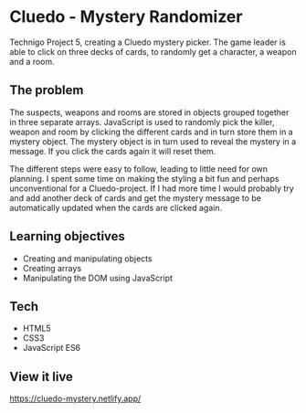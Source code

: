 # Cluedo - Mystery Randomizer

Technigo Project 5, creating a Cluedo mystery picker. The game leader is able to click on three decks of cards, to randomly get a character, a weapon and a room.

## The problem

The suspects, weapons and rooms are stored in objects grouped together in three separate arrays. JavaScript is used to randomly pick the killer, weapon and room by clicking the different cards and in turn store them in a mystery object. The mystery object is in turn used to reveal the mystery in a message. If you click the cards again it will reset them.

The different steps were easy to follow, leading to little need for own planning. I spent some time on making the styling a bit fun and perhaps unconventional for a Cluedo-project. If I had more time I would probably try and add another deck of cards and get the mystery message to be automatically updated when the cards are clicked again.

## Learning objectives

* Creating and manipulating objects
* Creating arrays
* Manipulating the DOM using JavaScript

## Tech

* HTML5
* CSS3
* JavaScript ES6

## View it live

https://cluedo-mystery.netlify.app/

